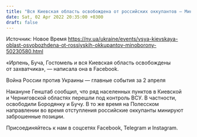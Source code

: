 ```yaml
---
title: "Вся Киевская область освобождена от российских оккупантов — Минобороны"
date: Sat, 02 Apr 2022 20:35:00 +0300
draft: false
---
```

Источник: Новое Время https://nv.ua/ukraine/events/vsya-kievskaya-oblast-osvobozhdena-ot-rossiyskih-okkupantov-minoborony-50230580.html


«Ирпень, Буча, Гостомель и вся Киевская область освобождены от захватчика», — написала она в Facebook.

Война России против Украины — главные события за 2 апреля

Накануне Генштаб сообщил, что ряд населенных пунктов в Киевской и Черниговской областях перешли под контроль ВСУ. В частности, освободили Бородянку и Бучу. В то же время на Полесском направлении во время отступления российские оккупанты минируют заброшенные позиции.

Присоединяйтесь к нам в соцсетях Facebook, Telegram и Instagram.
